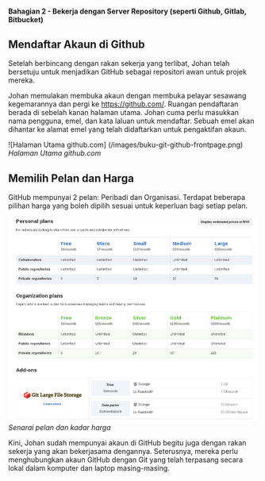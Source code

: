 #### Bahagian 2 - Bekerja dengan Server Repository (seperti Github, Gitlab, Bitbucket)

## Mendaftar Akaun di Github

Setelah berbincang dengan rakan sekerja yang terlibat, Johan telah bersetuju untuk menjadikan GitHub sebagai repositori awan untuk projek mereka. 

Johan memulakan membuka akaun dengan membuka pelayar sesawang kegemarannya dan pergi ke https://github.com/. Ruangan pendaftaran berada di sebelah kanan halaman utama. Johan cuma perlu masukkan nama pengguna, emel, dan kata laluan untuk mendaftar. Sebuah emel akan dihantar  ke alamat emel yang telah didaftarkan untuk pengaktifan akaun.

![Halaman Utama github.com] (/images/buku-git-github-frontpage.png)
*Halaman Utama github.com*

## Memilih Pelan dan Harga

GitHub mempunyai 2 pelan: Peribadi dan Organisasi. Terdapat beberapa pilihan harga yang boleh dipilih sesuai untuk keperluan bagi setiap pelan.

![Pelan dan harga](images/buku-git-pelan-harga-github.png)
*Senarai pelan dan kadar harga*

Kini, Johan sudah mempunyai akaun di GitHub begitu juga dengan rakan sekerja yang akan bekerjasama dengannya. Seterusnya, mereka perlu menghubungkan akaun GitHub dengan Git yang telah terpasang secara lokal dalam komputer dan laptop masing-masing.
